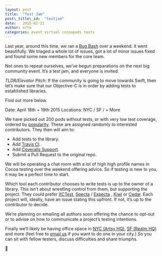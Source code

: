 ```yaml
---
layout: post
title:  "Test Jam"
post\_title\_id:  "testjam"
date:   2015-02-21
author: orta
categories: event virtual cocoapods tests 
---
```


Last year, around this time, we ran a [Bug Bash][1] over a weekend. It went beautifully. We triaged a whole lot of issues, got a lot of minor issues fixed and found some new members for the core team.

Not ones to repeat ourselves, we’ve begun preparations on the next big community event. It’s a test jam, and everyone is invited.

*TLDR/Elevator Pitch*: If the community is going to move towards Swift, then let’s make sure that our Objective-C is in order by adding tests to established libraries.

Find out more below.

<!-- more -->

Date: April 18th + 19th 2015
Locations: NYC / SF / + More

We have picked out 200 pods without tests, or with very low test coverage, ordered by [popularity][2]. These are assigned randomly to interested contributors. They then will aim to:

* Add tests to the library.
* Add [Travis CI][3].
* Add [Coveralls Support][4].
* Submit a Pull Request to the original repo.

We will be operating a chat room with a lot of high high profile names in Cocoa testing over the weekend offering advice. So if testing is new to you, it may be a perfect time to start.

Which tool each contributor chooses to write tests is up to the owner of a library. This isn’t about wrestling control from them, but supporting the project. They could prefer [XCTest][5], [Specta][6] / [Expecta][7] , [Kiwi][8] or [Cedar][9]. Each project will, ideally, have an issue stating this upfront. If not, it’s up to the contributor to decide.

We’re planning on emailing all authors soon offering the chance to opt-out or to advise on how to communicate a project’s testing intentions. 

Finally we’ll likely be having office space in [NYC (Artsy HQ)][10], [SF (Realm HQ)][] and more (feel free to [email us][12] if you want to do one in your city.) So you can sit with fellow testers, discuss difficulties and share triumphs. 

🎉

[1]:	http://blog.cocoapods.org/CocoaPods-Bug-Bash/
[2]:	https://github.com/CocoaPods/search.cocoapods.org/blob/master/lib/models/pod.rb#L43-L56
[3]:	http://docs.travis-ci.com/user/languages/objective-c/
[4]:	https://coveralls.io
[5]:	http://www.objc.io/issue-15/xctest.html
[6]:	https://github.com/specta/specta
[7]:	https://github.com/specta/expecta
[8]:	https://github.com/kiwi-bdd/Kiwi
[9]:	https://github.com/pivotal/cedar
[10]:	https://foursquare.com/v/artsy/4f53d65de4b0b589399898a1
[12]:	mailto:info@cocoapods.org
[SF (Realm HQ)]: http://www.meetup.com/CocoaPods-SF/events/220783749/
